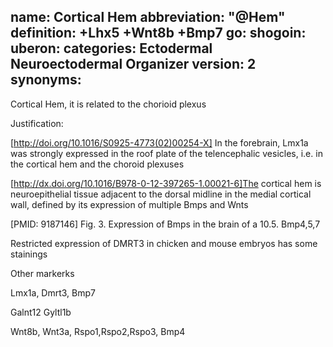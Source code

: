 name: Cortical Hem
abbreviation: "@Hem"
definition: +Lhx5 +Wnt8b +Bmp7
go:
shogoin: 
uberon: 
categories: Ectodermal Neuroectodermal Organizer
version: 2
synonyms:
---

Cortical Hem, it is related to the chorioid plexus

Justification:

[http://doi.org/10.1016/S0925-4773(02)00254-X] In the forebrain, Lmx1a was strongly expressed in the roof plate of the telencephalic vesicles, i.e. in the cortical hem and the choroid plexuses

[http://dx.doi.org/10.1016/B978-0-12-397265-1.00021-6]The cortical hem is neuroepithelial tissue adjacent to the dorsal midline in the medial cortical wall, defined by its expression of multiple Bmps and Wnts

[PMID: 9187146] Fig. 3. Expression of Bmps in the brain of a 10.5. Bmp4,5,7

Restricted expression of DMRT3 in chicken and mouse embryos has some stainings

Other markerks

Lmx1a, Dmrt3, Bmp7

Galnt12
Gyltl1b

Wnt8b, Wnt3a, Rspo1,Rspo2,Rspo3, Bmp4
